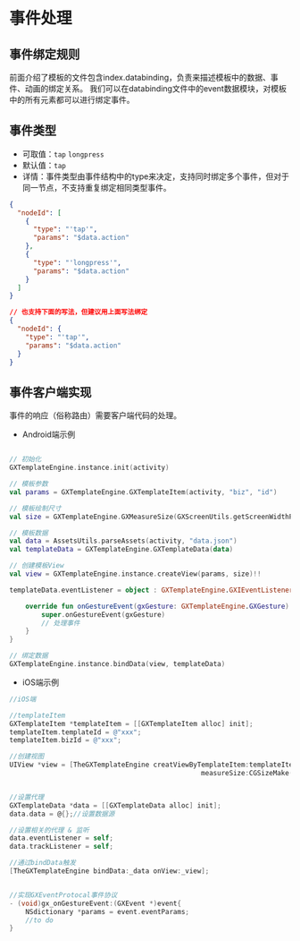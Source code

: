 # 事件处理

## 事件绑定规则

前面介绍了模板的文件包含index.databinding，负责来描述模板中的数据、事件、动画的绑定关系。
我们可以在databinding文件中的event数据模块，对模板中的所有元素都可以进行绑定事件。

## 事件类型
- 可取值：`tap` `longpress`
- 默认值：`tap`
- 详情：事件类型由事件结构中的type来决定，支持同时绑定多个事件，但对于同一节点，不支持重复绑定相同类型事件。

```json
{
  "nodeId": [
    {
      "type": "'tap'",
      "params": "$data.action"
    },
    {
      "type": "'longpress'",
      "params": "$data.action"
    }
  ]
}

// 也支持下面的写法，但建议用上面写法绑定
{
  "nodeId": {
    "type": "'tap'",
    "params": "$data.action"
  }
}
```

## 事件客户端实现

事件的响应（俗称路由）需要客户端代码的处理。

- Android端示例

```kotlin

// 初始化
GXTemplateEngine.instance.init(activity)

// 模板参数
val params = GXTemplateEngine.GXTemplateItem(activity, "biz", "id")

// 模板绘制尺寸
val size = GXTemplateEngine.GXMeasureSize(GXScreenUtils.getScreenWidthPx(this), null)

// 模板数据
val data = AssetsUtils.parseAssets(activity, "data.json")
val templateData = GXTemplateEngine.GXTemplateData(data)

// 创建模板View
val view = GXTemplateEngine.instance.createView(params, size)!!

templateData.eventListener = object : GXTemplateEngine.GXIEventListener {

    override fun onGestureEvent(gxGesture: GXTemplateEngine.GXGesture) {
        super.onGestureEvent(gxGesture)
        // 处理事件
    }
}

// 绑定数据
GXTemplateEngine.instance.bindData(view, templateData)
```
- iOS端示例

```objectivec
//iOS端

//templateItem
GXTemplateItem *templateItem = [[GXTemplateItem alloc] init];
templateItem.templateId = @"xxx";
templateItem.bizId = @"xxx";

//创建视图
UIView *view = [TheGXTemplateEngine creatViewByTemplateItem:templateItem
                                                measureSize:CGSizeMake(100, NAN)];


//设置代理
GXTemplateData *data = [[GXTemplateData alloc] init];
data.data = @{};//设置数据源

//设置相关的代理 & 监听
data.eventListener = self;
data.trackListener = self;

//通过bindData触发
[TheGXTemplateEngine bindData:_data onView:_view];


//实现GXEventProtocal事件协议
- (void)gx_onGestureEvent:(GXEvent *)event{
    NSdictionary *params = event.eventParams;
    //to do
}

```
